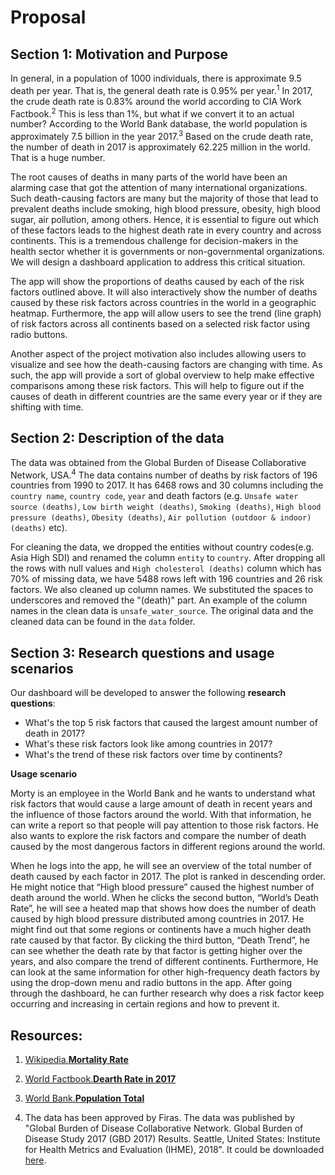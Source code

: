 # Proposal

## Section 1: Motivation and Purpose

In general, in a population of 1000 individuals, there is approximate 9.5 death per year. That is, the general death rate is 0.95% per year.<sup>1</sup> In 2017, the crude death rate is 0.83% around the world according to CIA Work Factbook.<sup>2</sup>  This is less than 1%, but what if we convert it to an actual number? According to the World Bank database, the world population is approximately 7.5 billion in the year 2017.<sup>3</sup> Based on the crude death rate, the number of death in 2017 is approximately 62.225 million in the world. That is a huge number.

The root causes of deaths in many parts of the world have been an alarming case that got the attention of many international organizations. Such death-causing factors are many but the majority of those that lead to prevalent deaths include smoking, high blood pressure, obesity, high blood sugar, air pollution, among others. Hence, it is essential to figure out which of these factors leads to the highest death rate in every country and across continents. This is a tremendous challenge for decision-makers in the health sector whether it is governments or non-governmental organizations. We will design a dashboard application to address this critical situation.

The app will show the proportions of deaths caused by each of the risk factors outlined above. It will also interactively show the number of deaths caused by these risk factors across countries in the world in a geographic heatmap. Furthermore, the app will allow users to see the trend (line graph) of risk factors across all continents based on a selected risk factor using radio buttons.

Another aspect of the project motivation also includes allowing users to visualize and see how the death-causing factors are changing with time. As such, the app will provide a sort of global overview to help make effective comparisons among these risk factors. This will help to figure out if the causes of death in different countries are the same every year or if they are shifting with time.

## Section 2: Description of the data
The data was obtained from the Global Burden of Disease Collaborative Network, USA.<sup>4</sup> The data contains number of deaths by risk factors of 196 countries from 1990 to 2017. It has 6468 rows and 30 columns including the `country name`, `country code`, `year` and death factors (e.g. `Unsafe water source (deaths)`, `Low birth weight (deaths)`, `Smoking (deaths)`, `High blood pressure (deaths)`, `Obesity (deaths)`, `Air pollution (outdoor & indoor) (deaths)` etc). 

For cleaning the data, we dropped the entities without country codes(e.g. Asia High SDI) and renamed the column `entity` to `country`. After dropping all the rows with null values and `High cholesterol (deaths)` column which has 70% of missing data, we have 5488 rows left with 196 countries and 26 risk factors. We also cleaned up column names. We substituted the spaces to underscores and removed the "(death)" part. An example of the column names in the clean data is `unsafe_water_source`. The original data and the cleaned data can be found in the `data` folder.

## Section 3: Research questions and usage scenarios

Our dashboard will be developed to answer the following **research questions**:

- What's the top 5 risk factors that caused the largest amount number of death in 2017?
- What's these risk factors look like among countries in 2017?
- What's the trend of these risk factors over time by continents?
 
**Usage scenario**
 
Morty is an employee in the World Bank and he wants to understand what risk factors that would cause a large amount of death in recent years and the influence of those factors around the world. With that information, he can write a report so that people will pay attention to those risk factors. He also wants to explore the risk factors and compare the number of death caused by the most dangerous factors in different regions around the world.
 
When he logs into the app, he will see an overview of the total number of death caused by each factor in 2017. The plot is ranked in descending order. He might notice that “High blood pressure” caused the highest number of death around the world. When he clicks the second button, “World’s Death Rate”, he will see a heated map that shows how does the number of death caused by high blood pressure distributed among countries in 2017. He might find out that some regions or continents have a much higher death rate caused by that factor. By clicking the third button, “Death Trend”, he can see whether the death rate by that factor is getting higher over the years, and also compare the trend of different continents. Furthermore, He can look at the same information for other high-frequency death factors by using the drop-down menu and radio buttons in the app. After going through the dashboard, he can further research why does a risk factor keep occurring and increasing in certain regions and how to prevent it. 

## Resources:

1. [Wikipedia.**Mortality Rate**](https://en.wikipedia.org/wiki/Mortality_rate)

2. [World Factbook.**Dearth Rate in 2017**](https://www.cia.gov/library/publications/the-world-factbook/rankorder/2066rank.html)

3. [World Bank.**Population Total**](https://data.worldbank.org/indicator/sp.pop.totl)

4. The data has been approved by Firas. The data was published by "Global Burden of Disease Collaborative Network. Global Burden of Disease Study 2017 (GBD 2017) Results. Seattle, United States: Institute for Health Metrics and Evaluation (IHME), 2018". It could be downloaded [here](https://ourworldindata.org/air-pollution).
